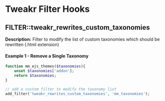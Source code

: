 Tweakr Filter Hooks
=========================


FILTER::tweakr_rewrites_custom_taxonomies
-----------------------------------------------

**Description:** Filter to modify the list of custom taxonomies which should be rewritten (.html extension)

#### Example 1 - Remove a Single Taxonomy ####

```php
function mm_ejs_themes($taxonomies){
    unset $taxonomies['addon'];
    return $taxonomies;
}

// add a custom filter to modify the taxonomy list
add_filter('tweakr_rewrites_custom_taxonomies', 'mm_taxonomies');
```
